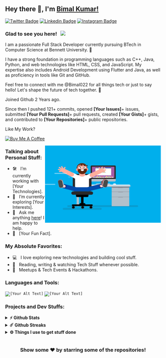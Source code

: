## Hey there 👋, I'm [Bimal Kumar!](https://github.com/Bimal022/)

[![Twitter Badge](https://img.shields.io/badge/-Twitter-00acee?style=flat-square&logo=Twitter&logoColor=white)](https://twitter.com/YourTwitterHandle)
[![Linkedin Badge](https://img.shields.io/badge/-LinkedIn-0e76a8?style=flat-square&logo=Linkedin&logoColor=white)](https://linkedin.com/in/YourLinkedInProfile)
[![Instagram Badge](https://img.shields.io/badge/-Instagram-e4405f?style=flat-square&logo=Instagram&logoColor=white)](https://instagram.com/YourInstagramProfile/)

### Glad to see you here! &nbsp; ![](https://visitor-badge.glitch.me/badge?page_id=Bimal022.Bimal022&style=flat-square&color=0088cc)

I am a passionate Full Stack Developer currently pursuing BTech in Computer Science at Bennett University. 🚀

I have a strong foundation in programming languages such as C++, Java, Python, and web technologies like HTML, CSS, and JavaScript. My expertise also includes Android Development using Flutter and Java, as well as proficiency in tools like Git and GitHub.

Feel free to connect with me @Bimal022 for all things tech or just to say hello! Let's shape the future of tech together. 🌟

Joined Github 2 Years  ago.

Since then I pushed 121+ commits, opened **[Your Issues]**+ issues, submitted **[Your Pull Requests]**+ pull requests, created **[Your Gists]**+ gists, and contributed to **[Your Repositories]**+ public repositories.

Like My Work?

<a href="https://www.buymeacoffee.com/Bimal022" target="_blank"><img src="https://cdn.buymeacoffee.com/buttons/v2/default-yellow.png" alt="Buy Me A Coffee" height="60px" width="217px" ></a>

<img align="right" height="250" width="375" alt="" src="gifs/coder.gif"/>

### Talking about Personal Stuff:

- 🛠 &nbsp; I’m currently working with [Your Technologies].
- 🚀 &nbsp; I’m currently exploring [Your Interests].
- 💬 &nbsp; Ask me anything [here](https://github.com/Bimal022/Bimal022/issues/1)! I am happy to help.
- 👾 &nbsp; [Your Fun Fact].

### My Absolute Favorites:

- 💻 &nbsp; I love exploring new technologies and building cool stuff.
- 📰 &nbsp; Reading, writing & watching Tech Stuff whenever possible.
- 🍕 &nbsp; Meetups & Tech Events & Hackathons.

### Languages and Tools:

<code><img height="27" src="[Your Image URL]" alt="[Your Alt Text]"></code>
<code><img height="27" src="[Your Image URL]" alt="[Your Alt Text]"></code>
<!-- Add more languages and tools as per your expertise -->

### Projects and Dev Stuffs:

<details>
  <summary><b>⚡ Github Stats</b></summary>

  <br />
  <!-- Replace with your GitHub username -->
  <img height="180em" src="https://github-readme-stats.vercel.app/api?username=Bimal022&show_icons=true&hide_border=true&&count_private=true&include_all_commits=true" />
  <img height="180em" src="https://github-readme-stats.vercel.app/api/top-langs/?username=Bimal022&exclude_repo=KNN-Image-Classification&show_icons=true&hide_border=true&layout=compact&langs_count=8"/>
</details>

<details>
  <summary><b>☄️ Github Streaks</b></summary>

  <br />
  <!-- Replace with your GitHub username -->
  <img height="180em" src="https://github-readme-streak-stats.herokuapp.com/?user=Bimal022&hide_border=true" />
</details>

<details>
  <br />
  <summary><b>⚙️ Things I use to get stuff done</b></summary>
  	<ul>
  	    <li><b>OS:</b> [Your Operating System]</li>
	    <li><b>Laptop: </b> [Your Laptop Model]</li>
  	    <li><b>Browser: </b> [Your Browser]</li>
	    <li><b>Terminal: </b> [Your Terminal Setup]</li>
	    <li><b>Code Editor:</b> [Your Code Editor]</li>
 	    <li><b>Other Tools:</b> [Other Tools]</li>
	    <li><b>To Stay Updated:</b> [Your Sources]</li>
	</ul>
</details>

#

<div align="center">

### Show some ❤️ by starring some of the repositories!

</div>
